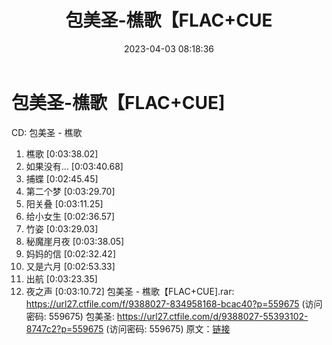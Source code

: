 ﻿---
title: 包美圣-樵歌【FLAC+CUE
date: 2023-04-03 08:18:36
categories: WAV车载音乐、镜像
tags: 华语中文
---
# 包美圣-樵歌【FLAC+CUE]

CD: 包美圣 - 樵歌
01. 樵歌 [0:03:38.02]
02. 如果没有… [0:03:40.68]
03. 捕蝶 [0:02:45.45]
04. 第二个梦 [0:03:29.70]
05. 阳关叠 [0:03:11.25]
06. 给小女生 [0:02:36.57]
07. 竹姿 [0:03:29.03]
08. 秘魔崖月夜 [0:03:38.05]
09. 妈妈的信 [0:02:32.42]
10. 又是六月 [0:02:53.33]
11. 出航 [0:03:23.35]
12. 夜之声 [0:03:10.72]
包美圣 - 樵歌【FLAC+CUE].rar: https://url27.ctfile.com/f/9388027-834958168-bcac40?p=559675
(访问密码: 559675)
包美圣: https://url27.ctfile.com/d/9388027-55393102-8747c2?p=559675
(访问密码: 559675)
原文：[链接](https://blog.sina.com.cn/s/blog_1647c7e760103119p.html)